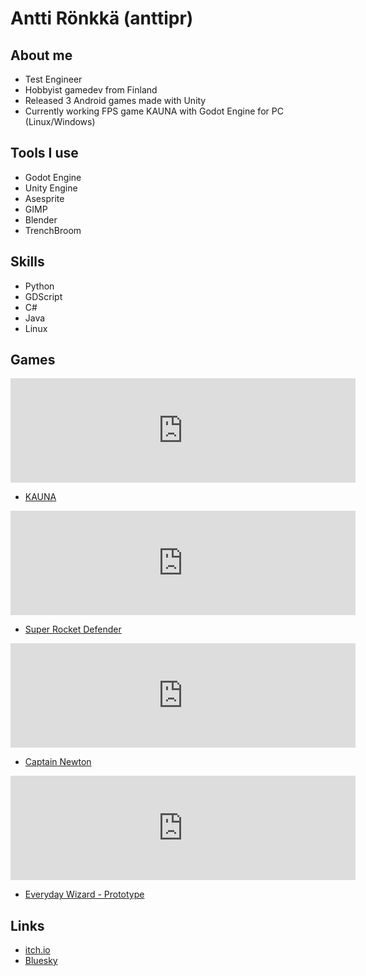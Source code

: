 # Antti Rönkkä (anttipr)

## About me
- Test Engineer
- Hobbyist gamedev from Finland
- Released 3 Android games made with Unity
- Currently working FPS game KAUNA with Godot Engine for PC (Linux/Windows)

## Tools I use
- Godot Engine
- Unity Engine
- Asesprite
- GIMP
- Blender
- TrenchBroom

## Skills
- Python
- GDScript
- C#
- Java
- Linux

## Games

<iframe frameborder="0" src="https://itch.io/embed/1040190" width="552" height="167"><a href="https://anttironkkagames.itch.io/kauna">KAUNA by anttironkkagames</a></iframe>

- [KAUNA](https://anttironkkagames.itch.io/kauna)

<iframe frameborder="0" src="https://itch.io/embed/659590" width="552" height="167"><a href="https://anttironkkagames.itch.io/super-rocket-defender">Super Rocket Defender by anttironkkagames</a></iframe>

- [Super Rocket Defender](https://anttironkkagames.itch.io/super-rocket-defender)

<iframe frameborder="0" src="https://itch.io/embed/119861" width="552" height="167"><a href="https://anttironkkagames.itch.io/captain-newton">Captain Newton by anttironkkagames</a></iframe>

- [Captain Newton](https://anttironkkagames.itch.io/captain-newton)

<iframe frameborder="0" src="https://itch.io/embed/169853" width="552" height="167"><a href="https://anttironkkagames.itch.io/everydaywizard">Everyday Wizard - A Trivia Quest by anttironkkagames</a></iframe>

- [Everyday Wizard - Prototype](https://anttironkkagames.itch.io/everydaywizard)

## Links
- [itch.io](https://anttironkkagames.itch.io/)
- [Bluesky](https://bsky.app/profile/anttironkka.bsky.social)
